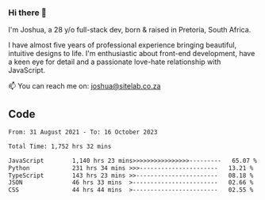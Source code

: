### Hi there 👋

I'm Joshua, a 28 y/o full-stack dev, born & raised in Pretoria, South Africa. 

I have almost five years of professional experience bringing beautiful, intuitive designs to life. I'm enthusiastic about front-end development, have a keen eye for detail and a passionate love-hate relationship with JavaScript.

📫 You can reach me on: joshua@sitelab.co.za

## **Code**

<!--START_SECTION:waka-->

```txt
From: 31 August 2021 - To: 16 October 2023

Total Time: 1,752 hrs 32 mins

JavaScript        1,140 hrs 23 mins>>>>>>>>>>>>>>>>---------   65.07 %
Python            231 hrs 34 mins >>>----------------------   13.21 %
TypeScript        143 hrs 23 mins >>-----------------------   08.18 %
JSON              46 hrs 33 mins  >------------------------   02.66 %
CSS               44 hrs 44 mins  >------------------------   02.55 %
```

<!--END_SECTION:waka-->
